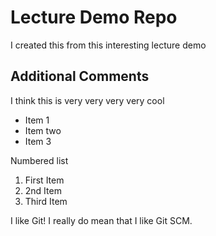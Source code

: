 # Lecture Demo Repo

I created this from this interesting lecture demo

## Additional Comments

I think this is very very very very cool

* Item 1
* Item two
* Item 3

Numbered list

1. First Item
2. 2nd Item
3. Third Item

I like Git!
I really do mean that I like Git SCM.
